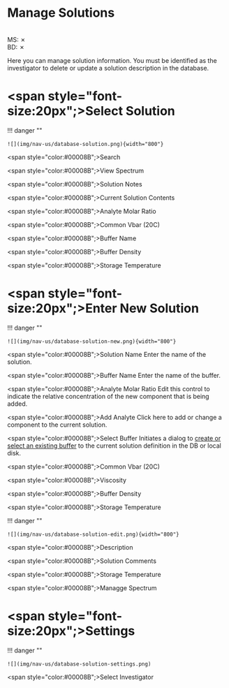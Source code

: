 # Manage Solutions
<br>
MS: &#x2717;
<br>
BD: &#x2717;

Here you can manage solution information. You must be identified as the investigator to delete or update a solution description in the database.

# <span style="font-size:20px";>Select Solution</span>

!!! danger ""

    ![](img/nav-us/database-solution.png){width="800"}
    
<span style="color:#00008B";>Search</span>

<span style="color:#00008B";>View Spectrum</span>

<span style="color:#00008B";>Solution Notes</span>

<span style="color:#00008B";>Current Solution Contents</span>
    
<span style="color:#00008B";>Analyte Molar Ratio</span>
        
<span style="color:#00008B";>Common Vbar (20C)</span>  
    
<span style="color:#00008B";>Buffer Name</span>

<span style="color:#00008B";>Buffer Density</span>

<span style="color:#00008B";>Storage Temperature</span>

    
# <span style="font-size:20px";>Enter New Solution</span>

!!! danger ""
    
    ![](img/nav-us/database-solution-new.png){width="800"}
    
<span style="color:#00008B";>Solution Name</span> Enter the name of the solution.

<span style="color:#00008B";>Buffer Name</span> Enter the name of the buffer.
     
<span style="color:#00008B";>Analyte Molar Ratio</span> Edit this control to indicate the relative concentration of the new component that is being added.

<span style="color:#00008B";>Add Analyte</span> Click here to add or change a component to the current solution.
    
<span style="color:#00008B";>Select Buffer</span> Initiates a dialog to [create or select an existing buffer](database-buffer) to the current solution definition in the DB or local disk.

<span style="color:#00008B";>Common Vbar (20C)</span>

<span style="color:#00008B";>Viscosity</span>
    
<span style="color:#00008B";>Buffer Density</span>

<span style="color:#00008B";>Storage Temperature</span>

!!! danger ""
    
    ![](img/nav-us/database-solution-edit.png){width="800"}
    
<span style="color:#00008B";>Description</span>
    
<span style="color:#00008B";>Solution Comments</span>

<span style="color:#00008B";>Storage Temperature</span>

<span style="color:#00008B";>Managge Spectrum</span>

    
# <span style="font-size:20px";>Settings</span>

!!! danger ""

    ![](img/nav-us/database-solution-settings.png)
    
<span style="color:#00008B";>Select Investigator</span>
    

